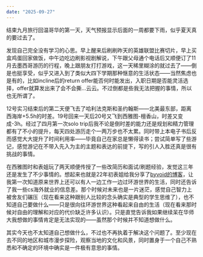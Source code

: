 ```yaml
---
date: "2025-09-27"
---
```

结束九月旅行回温哥华的第一天，天气预报显示后面的一周都要下雨，似乎夏天真的要过去了。    

发现自己完全没有学习的心思。早上醒来后刷刷昨天的英雄联盟比赛切片，早上买盒鸡蛋回家做饭，中午边吃边刷影视剧解说，下午跟父母通个电话后又顺便订了11月去墨西哥游历的行程，晚上跟朋友打打游戏，这一天稀里糊涂的就过去了——倒是也挺享受，似乎又进入到了类似大四下学期那种惬意的生活状态——当然焦虑也是有的，比如incline后的return offer能否何时能发出，入职日期是否能灵活选择，offer就算发出来了会不会撕...云云。不过倒都是些我无法把握的事情，所以也无所谓了。            

12号实习结束后的第二天便飞去了哈利法克斯和圣约翰斯——北美最东部，距离西海岸+5.5h的时差。19号回来一天后20号又飞到西雅图-檀香山，时差又变成-3h。经过了四月第一次solo trip后我不论是倒时差的能力还是规划和精力管理都有了不小的提升，每天四处游历走个一两万步也不太累。同时带上本电子书后反而感觉大大提升了时间利用率——毕竟自己在家总是懒得读书；尝试简单写了些游记，感觉游记在不带入先入为主的主题和表达的前提下，写的引人入胜还真是很有挑战的事情。        

在西雅图时和表姐玩了两天顺便传授了一些改简历和面试/刷题经验，发觉这三年还是发生了不少事情的。想起来也就是22年初表姐给我分享了[byvoid的博客](https://byvoid.com/zht/blog/travel-summary-2019/)，让我第一次知道原来世界上还可以有人一边工作一边过环游世界的生活，同时还告诉了我一些cs海外就业的信息差。那个时候对未来也是一片迷茫，感觉自己智力上被舍友们碾压（现在看来这种跟别人比较的念头确实是典型的学生思维了），也不知道自己要做什么——只是很向往环游世界这种看起来自由的生活（现在看来那时候对自由的理解和对应的代价缺乏许多认识）。只是直觉告诉我如果继续呆在华师大我想做的事情肯定是无法实现的——虽然那个时候并不知道想做什么。         

其实今天也不太知道自己想做什么，不过也不再执着于解决这个问题了。至少现在去不同的地区和城市漫步探险，观察当地的文化和风景，同时置身于一个自己不熟悉和不确定的环境中确实是一件极有意思的事情。        




